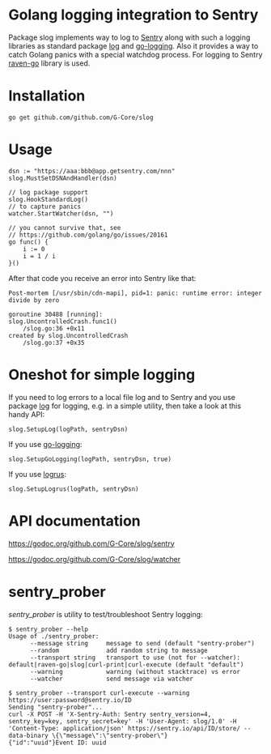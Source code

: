 # Golang logging integration to Sentry

Package slog implements way to log to [Sentry](https://github.com/getsentry/sentry) along with such a logging libraries as standard package [log](https://golang.org/pkg/log) and [go-logging](https://github.com/op/go-logging).
Also it provides a way to catch Golang panics with a special watchdog process. For logging to Sentry [raven-go](github.com/getsentry/raven-go) library is used.

# Installation

    go get github.com/github.com/G-Core/slog

# Usage

```golang
dsn := "https://aaa:bbb@app.getsentry.com/nnn"
slog.MustSetDSNAndHandler(dsn)

// log package support
slog.HookStandardLog()
// to capture panics
watcher.StartWatcher(dsn, "")

// you cannot survive that, see 
// https://github.com/golang/go/issues/20161
go func() {
	i := 0
	i = 1 / i
}()

```

After that code you receive an error into Sentry like that:
```
Post-mortem [/usr/sbin/cdn-mapi], pid=1: panic: runtime error: integer divide by zero

goroutine 30488 [running]:
slog.UncontrolledCrash.func1()
	/slog.go:36 +0x11
created by slog.UncontrolledCrash
	/slog.go:37 +0x35
```

# Oneshot for simple logging
If you need to log errors to a local file log and to Sentry and you use package [log](https://golang.org/pkg/log) for logging, e.g. in a simple utility, then take a look at this handy API:

	slog.SetupLog(logPath, sentryDsn)
	
If you use [go-logging](https://github.com/op/go-logging):

	slog.SetupGoLogging(logPath, sentryDsn, true)

If you use [logrus](https://github.com/sirupsen/logrus):

	slog.SetupLogrus(logPath, sentryDsn)

# API documentation
https://godoc.org/github.com/G-Core/slog/sentry

https://godoc.org/github.com/G-Core/slog/watcher

# sentry_prober
*sentry_prober* is utility to test/troubleshoot Sentry logging:

    $ sentry_prober --help
    Usage of ./sentry_prober:
          --message string     message to send (default "sentry-prober")
          --random             add random string to message
          --transport string   transport to use (not for --watcher): default|raven-go|slog|curl-print|curl-execute (default "default")
          --warning            warning (without stacktrace) vs error
          --watcher            send message via watcher

    $ sentry_prober --transport curl-execute --warning https://user:password@sentry.io/ID
    Sending "sentry-prober"...
    curl -X POST -H 'X-Sentry-Auth: Sentry sentry_version=4, sentry_key=key, sentry_secret=key' -H 'User-Agent: slog/1.0' -H 'Content-Type: application/json' https://sentry.io/api/ID/store/ --data-binary \{\"message\":\"sentry-prober\"}
    {"id":"uuid"}Event ID: uuid
